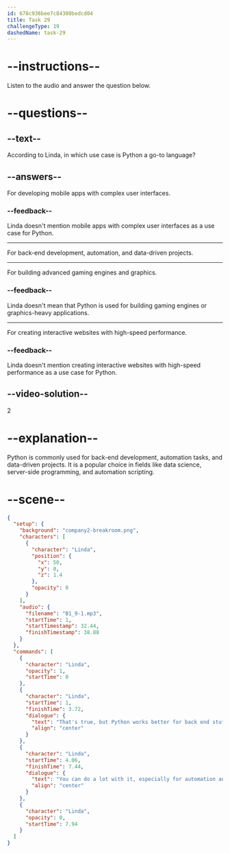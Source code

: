 ```yaml
---
id: 678c936bee7c84300bedcd04
title: Task 29
challengeType: 19
dashedName: task-29
---
```


<!-- (audio) Linda: That's true, but Python works better for back-end stuff. You can do a lot with it, especially for automation and data-driven projects. -->

# --instructions--

Listen to the audio and answer the question below.

# --questions--

## --text--

According to Linda, in which use case is Python a go-to language?

## --answers--

For developing mobile apps with complex user interfaces.

### --feedback--

Linda doesn't mention mobile apps with complex user interfaces as a use case for Python.

---

For back-end development, automation, and data-driven projects.

---

For building advanced gaming engines and graphics.

### --feedback--

Linda doesn't mean that Python is used for building gaming engines or graphics-heavy applications.

---

For creating interactive websites with high-speed performance.

### --feedback--

Linda doesn't mention creating interactive websites with high-speed performance as a use case for Python.

## --video-solution--

2

# --explanation--

Python is commonly used for back-end development, automation tasks, and data-driven projects. It is a popular choice in fields like data science, server-side programming, and automation scripting.

# --scene--

```json
{
  "setup": {
    "background": "company2-breakroom.png",
    "characters": [
      {
        "character": "Linda",
        "position": {
          "x": 50,
          "y": 0,
          "z": 1.4
        },
        "opacity": 0
      }
    ],
    "audio": {
      "filename": "B1_9-1.mp3",
      "startTime": 1,
      "startTimestamp": 32.44,
      "finishTimestamp": 38.88
    }
  },
  "commands": [
    {
      "character": "Linda",
      "opacity": 1,
      "startTime": 0
    },
    {
      "character": "Linda",
      "startTime": 1,
      "finishTime": 3.72,
      "dialogue": {
        "text": "That's true, but Python works better for back end stuff.",
        "align": "center"
      }
    },
    {
      "character": "Linda",
      "startTime": 4.06,
      "finishTime": 7.44,
      "dialogue": {
        "text": "You can do a lot with it, especially for automation and data-driven projects.",
        "align": "center"
      }
    },
    {
      "character": "Linda",
      "opacity": 0,
      "startTime": 7.94
    }
  ]
}
```
